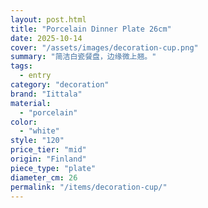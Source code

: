 ```yaml
---
layout: post.html
title: "Porcelain Dinner Plate 26cm"
date: 2025-10-14
cover: "/assets/images/decoration-cup.png"
summary: "简洁白瓷餐盘，边缘微上翘。"
tags:
  - entry
category: "decoration"
brand: "Iittala"
material:
  - "porcelain"
color:
  - "white"
style: "120"
price_tier: "mid"
origin: "Finland"
piece_type: "plate"
diameter_cm: 26
permalink: "/items/decoration-cup/"
---
```

